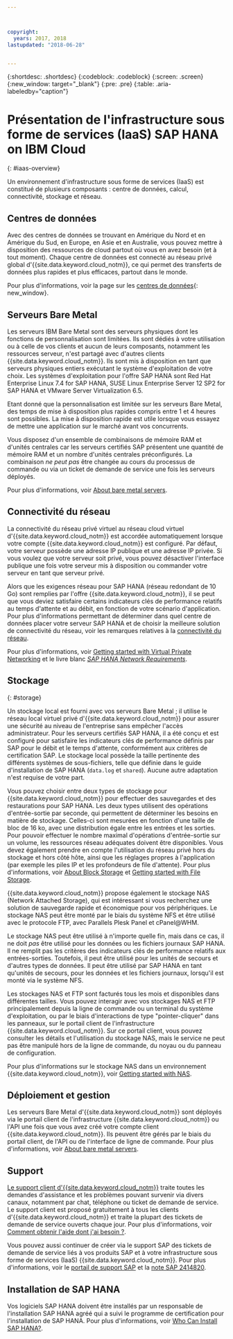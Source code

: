 ```yaml
---



copyright:
  years: 2017, 2018
lastupdated: "2018-06-28"


---
```


{:shortdesc: .shortdesc}
{:codeblock: .codeblock}
{:screen: .screen}
{:new_window: target="_blank"}
{:pre: .pre}
{:table: .aria-labeledby="caption"}

# Présentation de l'infrastructure sous forme de services (IaaS) SAP HANA on IBM Cloud
{: #iaas-overview}

Un environnement d'infrastructure sous forme de services (IaaS) est constitué de plusieurs composants : centre de données, calcul, connectivité, stockage et réseau. 

## Centres de données

Avec des centres de données se trouvant en Amérique du Nord et en Amérique du Sud, en Europe, en Asie et en Australie, vous pouvez mettre à disposition des ressources de cloud partout où vous en avez besoin (et à tout moment). Chaque centre de données est connecté au réseau privé global d'{{site.data.keyword.cloud_notm}}, ce qui permet des transferts de données plus rapides et plus efficaces, partout dans le monde.

Pour plus d'informations, voir la page sur les [centres de données](https://www.ibm.com/cloud-computing/bluemix/data-centers){: new_window}.

## Serveurs Bare Metal

Les serveurs IBM Bare Metal sont des serveurs physiques dont les fonctions de personnalisation sont limitées. Ils sont dédiés à votre utilisation ou à celle de vos clients et aucun de leurs composants, notamment les ressources serveur, n'est partagé avec d'autres clients {{site.data.keyword.cloud_notm}}. Ils sont mis à disposition en tant que serveurs physiques entiers exécutant le système d'exploitation de votre choix. Les systèmes d'exploitation pour l'offre SAP HANA sont Red Hat Enterprise Linux 7.4 for SAP HANA, SUSE Linux Enterprise Server 12 SP2 for SAP HANA et VMware Server Virtualization 6.5.

Etant donné que la personnalisation est limitée sur les serveurs Bare Metal, des temps de mise à disposition plus rapides compris entre 1 et 4 heures sont possibles. La mise à disposition rapide est utile lorsque vous essayez de mettre une application sur le marché avant vos concurrents.

Vous disposez d'un ensemble de combinaisons de mémoire RAM et d'unités centrales car les serveurs certifiés SAP présentent une quantité de mémoire RAM et un nombre d'unités centrales préconfigurés. La combinaison *ne peut pas* être changée au cours du processus de commande ou via un ticket de demande de service une fois les serveurs déployés.

Pour plus d'informations, voir [About bare metal servers](https://console.bluemix.net/docs/bare-metal/about.html#about-bare-metal-servers). 

## Connectivité du réseau

La connectivité du réseau privé virtuel au réseau cloud virtuel d'{{site.data.keyword.cloud_notm}} est accordée automatiquement lorsque votre compte {{site.data.keyword.cloud_notm}} est configuré. Par défaut, votre serveur possède une adresse IP publique et une adresse IP privée. Si vous voulez que votre serveur soit privé, vous pouvez désactiver l'interface publique une fois votre serveur mis à disposition ou commander votre serveur en tant que serveur privé. 

Alors que les exigences réseau pour SAP HANA (réseau redondant de 10 Go) sont remplies par l'offre {{site.data.keyword.cloud_notm}}, il se peut que vous deviez satisfaire certains indicateurs clés de performance relatifs au temps d'attente et au débit, en fonction de votre scénario d'application. Pour plus d'informations permettant de déterminer dans quel centre de données placer votre serveur SAP HANA et de choisir la meilleure solution de connectivité du réseau, voir les remarques relatives à la [connectivité du réseau](/docs/infrastructure/sap-hana/hana-considerations.html#network_connectivity).

Pour plus d'informations, voir [Getting started with Virtual Private Networking](https://console.bluemix.net/docs/infrastructure/iaas-vpn/getting-started.html#getting-started-with-virtual-private-networking-vpn-) et le livre blanc [*SAP HANA Network Requirements*](https://www.sap.com/documents/2016/08/1cd2c2fb-807c-0010-82c7-eda71af511fa.html).

## Stockage
{: #storage}

Un stockage local est fourni avec vos serveurs Bare Metal ; il utilise le réseau local virtuel privé d'{{site.data.keyword.cloud_notm}} pour assurer une sécurité au niveau de l'entreprise sans empêcher l'accès administrateur. Pour les serveurs certifiés SAP HANA, il a été conçu et est configuré pour satisfaire les indicateurs clés de performance définis par SAP pour le débit et le temps d'attente, conformément aux critères de certification SAP. Le stockage local possède la taille pertinente des différents systèmes de sous-fichiers, telle que définie dans le guide d'installation de SAP HANA (`data.log` et `shared`). Aucune autre adaptation n'est requise de votre part.

Vous pouvez choisir entre deux types de stockage pour {{site.data.keyword.cloud_notm}} pour effectuer des sauvegardes et des restaurations pour SAP HANA. Les deux types utilisent des opérations d'entrée-sortie par seconde, qui permettent de déterminer les besoins en matière de stockage. Celles-ci sont mesurées en fonction d'une taille de bloc de 16 ko, avec une distribution égale entre les entrées et les sorties. Pour pouvoir effectuer le nombre maximal d'opérations d'entrée-sortie sur un volume, les ressources réseau adéquates doivent être disponibles. Vous devez également prendre en compte l'utilisation du réseau privé hors du stockage et hors côté hôte, ainsi que les réglages propres à l'application (par exemple les piles IP et les profondeurs de file d'attente). Pour plus d'informations, voir [About Block Storage](https://console.bluemix.net/docs/infrastructure/BlockStorage/index.html#getting-started-with-block-storage) et [Getting started with File Storage](https://console.bluemix.net/docs/infrastructure/FileStorage/index.html#getting-started-with-file-storage).

{{site.data.keyword.cloud_notm}} propose également le stockage NAS (Network Attached Storage), qui est intéressant si vous recherchez une solution de sauvegarde rapide et économique pour vos périphériques. Le stockage NAS peut être monté par le biais du système NFS et être utilisé avec le protocole FTP, avec Parallels Plesk Panel et cPanel@WHM.

Le stockage NAS peut être utilisé à n'importe quelle fin, mais dans ce cas, il ne doit *pas* être utilisé pour les données ou les fichiers journaux SAP HANA. Il ne remplit pas les critères des indicateurs clés de performance relatifs aux entrées-sorties. Toutefois, il peut être utilisé pour les unités de secours et d'autres types de données. Il peut être utilisé par SAP HANA en tant qu'unités de secours, pour les données et les fichiers journaux, lorsqu'il est monté via le système NFS.  
  
Les stockages NAS et FTP sont facturés tous les mois et disponibles dans différentes tailles. Vous pouvez interagir avec vos stockages NAS et FTP principalement depuis la ligne de commande ou un terminal du système d'exploitation, ou par le biais d'interactions de type "pointer-cliquer" dans les panneaux, sur le portail client de l'infrastructure {{site.data.keyword.cloud_notm}}. Sur ce portail client, vous pouvez consulter les détails et l'utilisation du stockage NAS, mais le service ne peut pas être manipulé hors de la ligne de commande, du noyau ou du panneau de configuration.

Pour plus d'informations sur le stockage NAS dans un environnement {{site.data.keyword.cloud_notm}}, voir [Getting started with NAS](https://console.bluemix.net/docs/infrastructure/network-attached-storage/index.html#getting-started-with-nas).

## Déploiement et gestion

Les serveurs Bare Metal d'{{site.data.keyword.cloud_notm}} sont déployés via le portail client de l'infrastructure {{site.data.keyword.cloud_notm}} ou l'API une fois que vous avez créé votre compte client {{site.data.keyword.cloud_notm}}. Ils peuvent être gérés par le biais du portail client, de l'API ou de l'interface de ligne de commande. Pour plus d'informations, voir [About bare metal servers](https://console.bluemix.net/docs/bare-metal/about.html#about-bare-metal-servers).

## Support

[Le support client d'{{site.data.keyword.cloud_notm}}](https://console.bluemix.net/docs/support/index.html#getting-customer-support) traite toutes les demandes d'assistance et les problèmes pouvant survenir via divers canaux, notamment par chat, téléphone ou ticket de demande de service. Le support client est proposé gratuitement à tous les clients d'{{site.data.keyword.cloud_notm}} et traite la plupart des tickets de demande de service ouverts chaque jour. Pour plus d'informations, voir [Comment obtenir l'aide dont j'ai besoin ?](https://console.bluemix.net./docs/support/index.html#getting-customer-support).

Vous pouvez aussi continuer de créer via le support SAP des tickets de demande de service liés à vos produits SAP et à votre infrastructure sous forme de services (IaaS) {{site.data.keyword.cloud_notm}}. Pour plus d'informations, voir le [portail de support SAP](https://support.sap.com/en/index.html) et la [note SAP 2414820](https://launchpad.support.sap.com/#/notes/2414820).

## Installation de SAP HANA

Vos logiciels SAP HANA doivent être installés par un responsable de l'installation SAP HANA agréé qui a suivi le programme de certification pour l'installation de SAP HANA. Pour plus d'informations, voir [Who Can Install SAP HANA?](http://www.saphanacentral.com/p/who-can-install-sap-hana.html).

